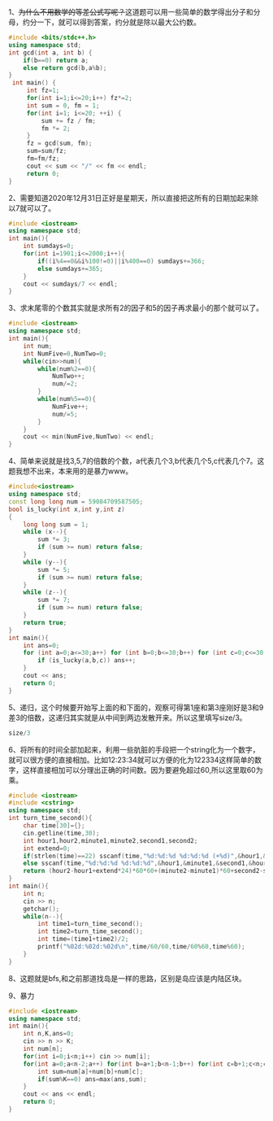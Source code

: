1、~~为什么不用数学的等差公式写呢？~~这道题可以用一些简单的数学得出分子和分母，约分一下，就可以得到答案，约分就是除以最大公约数。

```C++
#include <bits/stdc++.h>
using namespace std;
int gcd(int a, int b) {
    if(b==0) return a;
    else return gcd(b,a%b);
}
 int main() {
     int fz=1;
     for(int i=1;i<=20;i++) fz*=2;
     int sum = 0, fm = 1;
     for(int i=1; i<=20; ++i) {
         sum += fz / fm;
         fm *= 2;
     }
     fz = gcd(sum, fm);
     sum=sum/fz;
     fm=fm/fz;
     cout << sum << "/" << fm << endl;
     return 0;
}
```

2、需要知道2020年12月31日正好是星期天，所以直接把这所有的日期加起来除以7就可以了。

```C++
#include <iostream>
using namespace std;
int main(){
	int sumdays=0;
	for(int i=1901;i<=2000;i++){
		if((i%4==0&&i%100!=0)||i%400==0) sumdays+=366;
		else sumdays+=365;
	}
	cout << sumdays/7 << endl;
}
```

3、求末尾零的个数其实就是求所有2的因子和5的因子再求最小的那个就可以了。

```C++
#include <iostream>
using namespace std;
int main(){
	int num;
	int NumFive=0,NumTwo=0;
	while(cin>>num){
		while(num%2==0){
			NumTwo++;
			num/=2;
		}
		while(num%5==0){
			NumFive++;
			num/=5;
		}
	}
	cout << min(NumFive,NumTwo) << endl;
}
```

4、简单来说就是找3,5,7的倍数的个数，a代表几个3,b代表几个5,c代表几个7。这题我想不出来，本来用的是暴力www。

```C++
#include<iostream>
using namespace std;
const long long num = 59084709587505;
bool is_lucky(int x,int y,int z)
{
	long long sum = 1;
	while (x--){
		sum *= 3;
		if (sum >= num) return false;
	}
	while (y--){
		sum *= 5;
		if (sum >= num) return false;
	}
	while (z--){
		sum *= 7;
		if (sum >= num) return false;
	}
	return true;
}
int main(){
	int ans=0;
	for (int a=0;a<=30;a++) for (int b=0;b<=30;b++) for (int c=0;c<=30;c++) {
		if (is_lucky(a,b,c)) ans++;
	}
	cout << ans;
	return 0;
}
```

5、递归，这个时候要开始写上面的和下面的，观察可得第1座和第3座刚好是3和9差3的倍数，这递归其实就是从中间到两边发散开来。所以这里填写size/3。

```C++
size/3
```

6、将所有的时间全部加起来，利用一些肮脏的手段把一个string化为一个数字，就可以很方便的直接相加。比如12:23:34就可以方便的化为122334这样简单的数字，这样直接相加可以分理出正确的时间数。因为要避免超过60,所以这里取60为乘。

```C++
#include <iostream>
#include <cstring>
using namespace std;
int turn_time_second(){
	char time[30]={};
	cin.getline(time,30);
	int hour1,hour2,minute1,minute2,second1,second2;
	int extend=0;
	if(strlen(time)==22) sscanf(time,"%d:%d:%d %d:%d:%d (+%d)",&hour1,&minute1,&second1,&hour2,&minute2,&second2,&extend);
	else sscanf(time,"%d:%d:%d %d:%d:%d",&hour1,&minute1,&second1,&hour2,&minute2,&second2);
	return (hour2-hour1+extend*24)*60*60+(minute2-minute1)*60+second2-second1;
}
int main(){
	int n;
	cin >> n;
	getchar();
	while(n--){
		int time1=turn_time_second();
		int time2=turn_time_second();
		int time=(time1+time2)/2;
		printf("%02d:%02d:%02d\n",time/60/60,time/60%60,time%60);
	}
}
```

8、这题就是bfs,和之前那道找岛是一样的思路，区别是岛应该是内陆区块。

9、暴力

```C++
#include <iostream>
using namespace std;
int main(){
	int n,K,ans=0;
	cin >> n >> K;
	int num[n];
	for(int i=0;i<n;i++) cin >> num[i];
	for(int a=0;a<n-2;a++) for(int b=a+1;b<n-1;b++) for(int c=b+1;c<n;c++){
		int sum=num[a]+num[b]+num[c];
		if(sum%K==0) ans=max(ans,sum);
	}
	cout << ans << endl;
	return 0;
}
```

